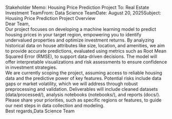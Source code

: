 Stakeholder Memo: Housing Price Prediction Project
To: Real Estate Investment TeamFrom: Data Science TeamDate: August 20, 2025Subject: Housing Price Prediction Project Overview  
Dear Team,  
Our project focuses on developing a machine learning model to predict housing prices in your target region, empowering you to identify undervalued properties and optimize investment returns. By analyzing historical data on house attributes like size, location, and amenities, we aim to provide accurate predictions, evaluated using metrics such as Root Mean Squared Error (RMSE), to support data-driven decisions. The model will offer interpretable visualizations and risk assessments to ensure confidence in investment strategies.  
We are currently scoping the project, assuming access to reliable housing data and the predictive power of key features. Potential risks include data gaps or market volatility, which we will address through robust preprocessing and validation. Deliverables will include cleaned datasets (data/processed/), analysis notebooks (notebooks/), and reports (docs/). Please share your priorities, such as specific regions or features, to guide our next steps in data collection and modeling.  
Best regards,Data Science Team
